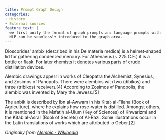 ```yaml
---
title: Prompt Graph Design
categories:
- History
- External sources
feature_text: |
  we first unify the format of graph prompts and language prompts with the prompt token, token structure, and inserting pattern. In this way, the prompting idea from 
  NLP can be seamlessly introduced to the graph area.
---
```


Dioscorides' ambix (described in his De materia medica) is a helmet-shaped lid for gathering condensed mercury. For Athenaeus (~ 225 C.E.) it is a bottle or flask. For later chemists it denotes various parts of crude distillation devices.

<!-- more -->

Alembic drawings appear in works of Cleopatra the Alchemist, Synesius, and Zosimos of Panopolis. There were alembics with two (dibikos) and three (tribikos) receivers.[4] According to Zosimos of Panopolis, the alembic was invented by Mary the Jewess.[5]

The anbik is described by Ibn al-Awwam in his Kitab al-Filaha (Book of Agriculture), where he explains how rose-water is distilled. Amongst others, it is mentioned in the Mafatih al-Ulum (Key of Sciences) of Khwarizmi and the Kitab al-Asrar (Book of Secrets) of Al-Razi. Some illustrations occur in the Latin translations of works which are attributed to Geber.[2]

_Originally from [Alembic - Wikipedia](https://en.wikipedia.org/wiki/Alembic)_
